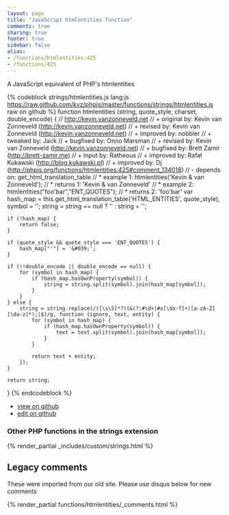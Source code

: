 ```yaml
---
layout: page
title: "JavaScript htmlentities function"
comments: true
sharing: true
footer: true
sidebar: false
alias:
- /functions/htmlentities:425
- /functions/425
---
```

<!-- Generated by Rakefile:build -->
A JavaScript equivalent of PHP's htmlentities

{% codeblock strings/htmlentities.js lang:js https://raw.github.com/kvz/phpjs/master/functions/strings/htmlentities.js raw on github %}
function htmlentities (string, quote_style, charset, double_encode) {
    // http://kevin.vanzonneveld.net
    // +   original by: Kevin van Zonneveld (http://kevin.vanzonneveld.net)
    // +    revised by: Kevin van Zonneveld (http://kevin.vanzonneveld.net)
    // +   improved by: nobbler
    // +    tweaked by: Jack
    // +   bugfixed by: Onno Marsman
    // +    revised by: Kevin van Zonneveld (http://kevin.vanzonneveld.net)
    // +    bugfixed by: Brett Zamir (http://brett-zamir.me)
    // +      input by: Ratheous
    // +   improved by: Rafał Kukawski (http://blog.kukawski.pl)
    // +   improved by: Dj (http://phpjs.org/functions/htmlentities:425#comment_134018)
    // -    depends on: get_html_translation_table
    // *     example 1: htmlentities('Kevin & van Zonneveld');
    // *     returns 1: 'Kevin &amp; van Zonneveld'
    // *     example 2: htmlentities("foo'bar","ENT_QUOTES");
    // *     returns 2: 'foo&#039;bar'
    var hash_map = this.get_html_translation_table('HTML_ENTITIES', quote_style),
        symbol = '';
    string = string == null ? '' : string + '';

    if (!hash_map) {
        return false;
    }
    
    if (quote_style && quote_style === 'ENT_QUOTES') {
        hash_map["'"] = '&#039;';
    }
    
    if (!!double_encode || double_encode == null) {
        for (symbol in hash_map) {
            if (hash_map.hasOwnProperty(symbol)) {
                string = string.split(symbol).join(hash_map[symbol]);
            }
        }
    } else {
        string = string.replace(/([\s\S]*?)(&(?:#\d+|#x[\da-f]+|[a-zA-Z][\da-z]*);|$)/g, function (ignore, text, entity) {
            for (symbol in hash_map) {
                if (hash_map.hasOwnProperty(symbol)) {
                    text = text.split(symbol).join(hash_map[symbol]);
                }
            }
            
            return text + entity;
        });
    }

    return string;
}
{% endcodeblock %}

 - [view on github](https://github.com/kvz/phpjs/blob/master/functions/strings/htmlentities.js)
 - [edit on github](https://github.com/kvz/phpjs/edit/master/functions/strings/htmlentities.js)

### Other PHP functions in the strings extension
{% render_partial _includes/custom/strings.html %}
## Legacy comments
These were imported from our old site. Please use disqus below for new comments
<div style="overflow-y: scroll; max-height: 500px;">
{% render_partial functions/htmlentities/_comments.html %}
</div>
